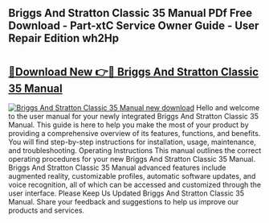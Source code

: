 ## Briggs And Stratton Classic 35 Manual PDf Free Download - Part-xtC Service Owner Guide - User Repair Edition wh2Hp

# <h2><a href="http://cf28134.oget.top/?id=Briggs+And+Stratton+Classic+35+Manual">🔗Download New 👉🔴 Briggs And Stratton Classic 35 Manual</a></h2>

[![Briggs And Stratton Classic 35 Manual new download](https://i.imgur.com/5g1atiW.png)](http://cf28134.oget.top/?id=Briggs+And+Stratton+Classic+35+Manual)
Hello and welcome to the user manual for your newly integrated Briggs And Stratton Classic 35 Manual. This guide is here to help you make the most of your product by providing a comprehensive overview of its features, functions, and benefits. You will find step-by-step instructions for installation, usage, maintenance, and troubleshooting. Operating Instructions This manual outlines the correct operating procedures for your new Briggs And Stratton Classic 35 Manual. Briggs And Stratton Classic 35 Manual advanced features include augmented reality, customizable profiles, automatic software updates, and voice recognition, all of which can be accessed and customized through the user interface. Please Keep Us Updated Briggs And Stratton Classic 35 Manual. Share your feedback and suggestions to help us improve our products and services.

